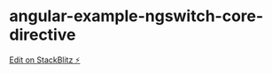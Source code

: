 # angular-example-ngswitch-core-directive

[Edit on StackBlitz ⚡️](https://stackblitz.com/edit/angular-example-ngstyle-core-directive-nk-ruxzdm)